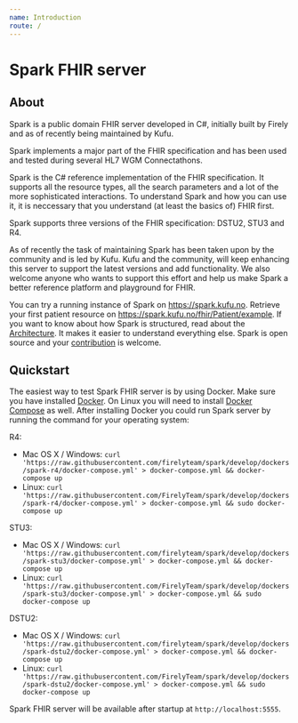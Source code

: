 ```yaml
---
name: Introduction
route: /
---
```


# Spark FHIR server

## About
Spark is a public domain FHIR server developed in C#, initially built by Firely and as of recently being maintained by Kufu.

Spark implements a major part of the FHIR specification and has been used and tested during several HL7 WGM Connectathons.

Spark is the C# reference implementation of the FHIR specification. It supports all the resource types, all the search parameters and a lot of the more sophisticated interactions. To understand Spark and how you can use it, it is neccessary that you understand (at least the basics of) FHIR first.

Spark supports three versions of the FHIR specification: DSTU2, STU3 and R4. 

As of recently the task of maintaining Spark has been taken upon by the community and is led by Kufu.
Kufu and the community, will keep enhancing this server to support the latest versions and add functionality.
We also welcome anyone who wants to support this effort and help us make Spark a better reference
platform and playground for FHIR.

You can try a running instance of Spark on https://spark.kufu.no. Retrieve your first patient resource on https://spark.kufu.no/fhir/Patient/example. If you want to know about how Spark is structured, read about the [Architecture](./architecture). It makes it easier to understand everything else. Spark is open source and your [contribution](./Contribute) is welcome. 

## Quickstart
The easiest way to test Spark FHIR server is by using Docker. Make sure you have installed [Docker](https://docs.docker.com/install/). On Linux you will need to install [Docker Compose](https://docs.docker.com/compose/install/) as well. After installing Docker you could run Spark server by running the command for your operating system: 

R4:
 * Mac OS X / Windows: `curl 'https://raw.githubusercontent.com/firelyteam/spark/develop/dockers/spark-r4/docker-compose.yml' > docker-compose.yml && docker-compose up`
 * Linux: `curl 'https://raw.githubusercontent.com/FirelyTeam/spark/develop/dockers/spark-r4/docker-compose.yml' > docker-compose.yml && sudo docker-compose up`

STU3:
 * Mac OS X / Windows: `curl 'https://raw.githubusercontent.com/firelyteam/spark/develop/dockers/spark-stu3/docker-compose.yml' > docker-compose.yml && docker-compose up`
 * Linux: `curl 'https://raw.githubusercontent.com/FirelyTeam/spark/develop/dockers/spark-stu3/docker-compose.yml' > docker-compose.yml && sudo docker-compose up`

DSTU2:
 * Mac OS X / Windows: `curl 'https://raw.githubusercontent.com/firelyteam/spark/develop/dockers/spark-dstu2/docker-compose.yml' > docker-compose.yml && docker-compose up`
 * Linux: `curl 'https://raw.githubusercontent.com/FirelyTeam/spark/develop/dockers/spark-dstu2/docker-compose.yml' > docker-compose.yml && sudo docker-compose up`

Spark FHIR server will be available after startup at `http://localhost:5555`.

